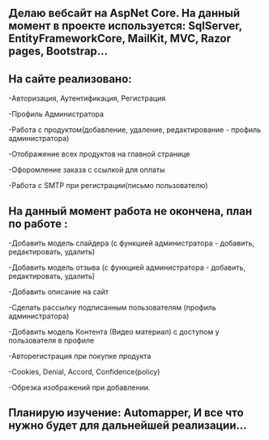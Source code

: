 Делаю вебсайт на AspNet Core. На данный момент в проекте используется: SqlServer, EntityFrameworkCore, MailKit, MVC, Razor pages, Bootstrap...
--------------
На сайте реализовано:
--------------
  -Авторизация, Аутентификация, Регистрация
  
  -Профиль Администратора
  
  -Работа с продуктом(добавление, удаление, редактирование - профиль администратора)
  
  -Отображение всех продуктов на главной странице
  
  -Офоромление заказа с ссылкой для оплаты
  
  -Работа с SMTP при регистрации(письмо пользователю)

На данный момент работа не окончена, план по работе :
------------
  -Добавить модель слайдера (с функцией администратора - добавить, редактировать, удалить)
  
  -Добавить модель отзыва (с функцией администратора - добавить, редактировать, удалить)
  
  -Добавить описание на сайт
  
  -Сделать рассылку подписанным пользователям (профиль администратора)
  
  -Добавить модель Контента (Видео материал) с доступом у пользователя в профиле
  
  -Авторегистрация при покупке продукта
  
  -Cookies, Denial, Accord, Confidence(policy)
  
  -Обрезка изображений при добавлении.

Планирую изучение: Automapper, И все что нужно будет для дальнейшей реализации...
--------------------------

